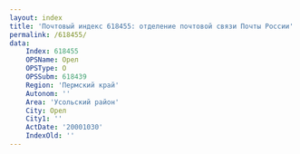 ```yaml
---
layout: index
title: 'Почтовый индекс 618455: отделение почтовой связи Почты России'
permalink: /618455/
data:
    Index: 618455
    OPSName: Орел
    OPSType: О
    OPSSubm: 618439
    Region: 'Пермский край'
    Autonom: ''
    Area: 'Усольский район'
    City: Орел
    City1: ''
    ActDate: '20001030'
    IndexOld: ''
---
```

